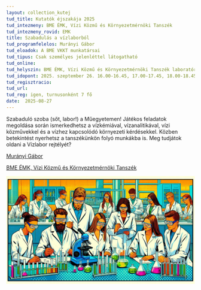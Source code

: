 ```yaml
---
layout: collection_kutej
tud_title: Kutatók éjszakája 2025
tud_intezmeny: BME ÉMK, Vízi Közmű és Környezetmérnöki Tanszék
tud_intezmeny_rovid: EMK
title: Szabadulás a vízlaborból
tud_programfelelos: Murányi Gábor
tud_eloadok: A BME VKKT munkatársai
tud_tipus: Csak személyes jelenléttel látogatható
tud_online: 
tud_helyszin: BME ÉMK, Vízi Közmű és Környezetmérnöki Tanszék laboratórium, BME K épület, földszint, 32.
tud_idopont: 2025. szeptember 26. 16.00-16.45, 17.00-17.45, 18.00-18.45, 19.00-19.45, 20.00-20.45, 21.00-21.45
tud_regisztracio: 
tud_url: 
tud_reg: igen, turnusonként 7 fő
date:  2025-08-27
---
```


Szabaduló szoba (sőt, labor!) a Műegyetemen! Játékos feladatok megoldása során ismerkedhetsz a vízkémiával, vízanalitikával, vízi közművekkel és a vízhez kapcsolódó környezeti kérdésekkel. 
Közben betekintést nyerhetsz a tanszékünkön folyó munkákba is. Meg tudjátok oldani a Vízlabor rejtélyét? 

[Murányi Gábor](https://tudprog.bme.hu/kutatok_ejszakaja/profilok/muranyi_gabor)

[BME ÉMK, Vízi Közmű és Környezetmérnöki Tanszék](https://vkkt.bme.hu/)

![Szabadulás a vízlaborból](../2025/images/szabadulas-a-vizlaborbol.jpeg)

